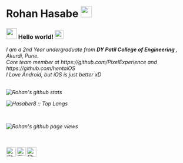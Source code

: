 # Rohan Hasabe&nbsp;<img src="https://github.com/TheDudeThatCode/TheDudeThatCode/blob/master/Assets/Mario_Hello_Big.gif" width="30px">

### <img src="https://github.com/TheDudeThatCode/TheDudeThatCode/blob/master/Assets/Hi.gif" width="29px"> Hello world!&nbsp;<img src="https://github.com/TheDudeThatCode/TheDudeThatCode/blob/master/Assets/Earth.gif" width="24px">

<p>
  <em>
    I am a 2nd Year undergraduate from <b>DY Patil College of Engineering </b>, Akurdi, Pune</a>. <br>
    Core team member at https://github.com/PixelExperience and https://github.com/hentaiOS <br>
    I Love Android, but iOS is just better xD <br>
    


<br>


![Rohan's github stats](https://github-readme-stats.vercel.app/api?username=Hasaber8&show_icons=true&title_color=fff&icon_color=79ff97&text_color=9f9f9f&bg_color=151515)

<p><img src="https://github-readme-stats.vercel.app/api/top-langs/?username=Hasaber8&langs_count=10&theme=dracula&layout=compact" alt="Hasaber8 :: Top Langs" /></p>

<br>

![Rohan's github page views](https://komarev.com/ghpvc/?username=Hasaber8)


<br>
<br>

  <a href="https://twitter.com/Hasaber8">
    <img align="left" alt="Shubhamdeep Jha | Twitter" width="26px" src="https://github.com/TheDudeThatCode/TheDudeThatCode/blob/master/Assets/Twitter.svg" />
  </a>
  <a href="https://www.instagram.com/Hasaber8/">
    <img align="left" alt="Shubhamdeep Jha | Instagram" width="24px" src="https://github.com/TheDudeThatCode/TheDudeThatCode/blob/master/Assets/Instagram.svg" />
  </a>
  <a href="mailto:rohanhasabe8@gmail.com">
    <img align="left" alt="Shubhamdeep Jha | Gmail" width="26px" src="https://github.com/TheDudeThatCode/TheDudeThatCode/blob/master/Assets/Gmail.svg" />
  </a>

<br><br><br><br>

<!-- Thanks to :- ⭐️ From [TheDudeThatCode](https://github.com/TheDudeThatCode) -->
